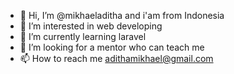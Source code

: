 - 👋 Hi, I’m @mikhaeladitha and i'am from Indonesia
- 👀 I’m interested in web developing
- 🌱 I’m currently learning laravel
- 💞️ I’m looking for a mentor who can teach me
- 📫 How to reach me adithamikhael@gmail.com

<!---
mikhaeladitha/mikhaeladitha is a ✨ special ✨ repository because its `README.md` (this file) appears on your GitHub profile.
You can click the Preview link to take a look at your changes.
--->
